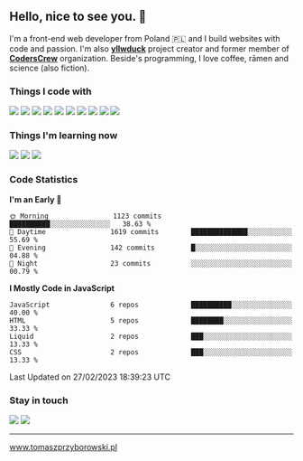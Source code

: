 ## Hello, nice to see you. :wave:
I'm a front-end web developer from Poland 🇵🇱 and I build websites with code and passion. I'm also <a href="https://github.com/yllwduck">**yllwduck**</a> project creator and former member of <a href="https://github.com/CodersCrew/">**CodersCrew**</a> organization. Beside's programming, I love coffee, rāmen and science (also fiction).

### Things I code with
![](https://img.shields.io/static/v1?message=JavaScript&logo=javascript&labelColor=%23282828&color=%23282828&logoColor=%f0db4f&label=%20&style=flat-square)
![](https://img.shields.io/static/v1?message=HTML&logo=html5&labelColor=%23282828&color=%23282828&logoColor=%f06529&label=%20&style=flat-square)
![](https://img.shields.io/static/v1?message=CSS&logo=css3&labelColor=%23282828&color=%23282828&logoColor=skyblue&label=%20&style=flat-square)
![](https://img.shields.io/static/v1?message=Sass&logo=sass&labelColor=%23282828&color=%23282828&logoColor=%cc6699&label=%20&style=flat-square)
![](https://img.shields.io/static/v1?message=Hexo&logo=Hexo&labelColor=%23282828&color=%23282828&logoColor=%3184cc&label=%20&style=flat-square)
![](https://img.shields.io/static/v1?message=npm&logo=NPM&labelColor=%23282828&color=%23282828&logoColor=%cb3837&label=%20&style=flat-square)
![](https://img.shields.io/static/v1?message=Node.js&logo=node.js&labelColor=%23282828&color=%23282828&logoColor=%cb3837&label=%20&style=flat-square)
![](https://img.shields.io/static/v1?message=Gulp.js&logo=gulp&labelColor=%23282828&color=%23282828&logoColor=%d34a47&label=%20&style=flat-square)
![](https://img.shields.io/static/v1?message=Wordpress&logo=Wordpress&labelColor=%23282828&color=%23282828&logoColor=%3184cc&label=%20&style=flat-square)
![](https://img.shields.io/static/v1?message=Shopify&logo=Shopify&labelColor=%23282828&color=%23282828&logoColor=%3184cc&label=%20&style=flat-square)

### Things I'm learning now
![](https://img.shields.io/static/v1?message=TypeScript&logo=typescript&labelColor=%23282828&color=%23282828&logoColor=skyblue&label=%20&style=flat-square)
![](https://img.shields.io/static/v1?message=React&logo=react&labelColor=%23282828&color=%23282828&logoColor=%cc6699&label=%20&style=flat-square)
![](https://img.shields.io/static/v1?message=Three.js&logo=three.js&labelColor=%23282828&color=%23282828&logoColor=%3184cc&label=%20&style=flat-square)

### Code Statistics
<!--START_SECTION:waka-->
**I'm an Early 🐤** 

```text
🌞 Morning                1123 commits        ██████████░░░░░░░░░░░░░░░   38.63 % 
🌆 Daytime                1619 commits        ██████████████░░░░░░░░░░░   55.69 % 
🌃 Evening                142 commits         █░░░░░░░░░░░░░░░░░░░░░░░░   04.88 % 
🌙 Night                  23 commits          ░░░░░░░░░░░░░░░░░░░░░░░░░   00.79 % 
```


**I Mostly Code in JavaScript** 

```text
JavaScript               6 repos             ██████████░░░░░░░░░░░░░░░   40.00 % 
HTML                     5 repos             ████████░░░░░░░░░░░░░░░░░   33.33 % 
Liquid                   2 repos             ███░░░░░░░░░░░░░░░░░░░░░░   13.33 % 
CSS                      2 repos             ███░░░░░░░░░░░░░░░░░░░░░░   13.33 % 
```




 Last Updated on 27/02/2023 18:39:23 UTC
<!--END_SECTION:waka-->

### Stay in touch 
![](https://img.shields.io/twitter/follow/Lynthius?color=%23282828&label=Follow%20me%21&logo=twitter&labelColor=%23282828&logoColor=%1DA1F2&style=flat-square)
![](https://img.shields.io/github/followers/Lynthius?color=%23282828&label=Follow%20me%21&logo=github&labelColor=%23282828&style=flat-square)

<hr>

<a href="https://www.tomaszprzyborowski.pl/">www.tomaszprzyborowski.pl</a>
